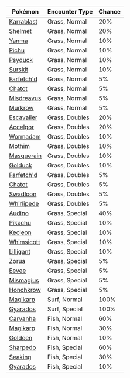 | Pokémon | Encounter Type | Chance |
| --- | --- | --- |
| [Karrablast](../pokemon/karrablast.md/) | Grass, Normal | 20% |
| [Shelmet](../pokemon/shelmet.md/) | Grass, Normal | 20% |
| [Yanma](../pokemon/yanma.md/) | Grass, Normal | 10% |
| [Pichu](../pokemon/pichu.md/) | Grass, Normal | 10% |
| [Psyduck](../pokemon/psyduck.md/) | Grass, Normal | 10% |
| [Surskit](../pokemon/surskit.md/) | Grass, Normal | 10% |
| [Farfetch'd](../pokemon/farfetchd.md/) | Grass, Normal | 5% |
| [Chatot](../pokemon/chatot.md/) | Grass, Normal | 5% |
| [Misdreavus](../pokemon/misdreavus.md/) | Grass, Normal | 5% |
| [Murkrow](../pokemon/murkrow.md/) | Grass, Normal | 5% |
| [Escavalier](../pokemon/escavalier.md/) | Grass, Doubles | 20% |
| [Accelgor](../pokemon/accelgor.md/) | Grass, Doubles | 20% |
| [Wormadam](../pokemon/wormadam.md/) | Grass, Doubles | 10% |
| [Mothim](../pokemon/mothim.md/) | Grass, Doubles | 10% |
| [Masquerain](../pokemon/masquerain.md/) | Grass, Doubles | 10% |
| [Golduck](../pokemon/golduck.md/) | Grass, Doubles | 10% |
| [Farfetch'd](../pokemon/farfetchd.md/) | Grass, Doubles | 5% |
| [Chatot](../pokemon/chatot.md/) | Grass, Doubles | 5% |
| [Swadloon](../pokemon/swadloon.md/) | Grass, Doubles | 5% |
| [Whirlipede](../pokemon/whirlipede.md/) | Grass, Doubles | 5% |
| [Audino](../pokemon/audino.md/) | Grass, Special | 40% |
| [Pikachu](../pokemon/pikachu.md/) | Grass, Special | 10% |
| [Kecleon](../pokemon/kecleon.md/) | Grass, Special | 10% |
| [Whimsicott](../pokemon/whimsicott.md/) | Grass, Special | 10% |
| [Lilligant](../pokemon/lilligant.md/) | Grass, Special | 10% |
| [Zorua](../pokemon/zorua.md/) | Grass, Special | 5% |
| [Eevee](../pokemon/eevee.md/) | Grass, Special | 5% |
| [Mismagius](../pokemon/mismagius.md/) | Grass, Special | 5% |
| [Honchkrow](../pokemon/honchkrow.md/) | Grass, Special | 5% |
| [Magikarp](../pokemon/magikarp.md/) | Surf, Normal | 100% |
| [Gyarados](../pokemon/gyarados.md/) | Surf, Special | 100% |
| [Carvanha](../pokemon/carvanha.md/) | Fish, Normal | 60% |
| [Magikarp](../pokemon/magikarp.md/) | Fish, Normal | 30% |
| [Goldeen](../pokemon/goldeen.md/) | Fish, Normal | 10% |
| [Sharpedo](../pokemon/sharpedo.md/) | Fish, Special | 60% |
| [Seaking](../pokemon/seaking.md/) | Fish, Special | 30% |
| [Gyarados](../pokemon/gyarados.md/) | Fish, Special | 10% |
